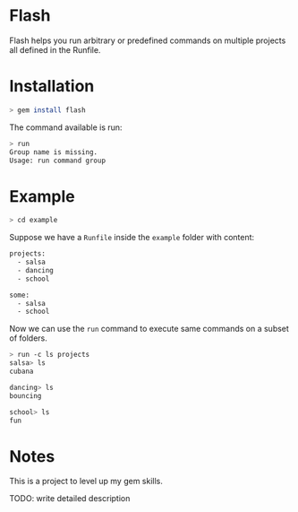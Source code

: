 # Flash

Flash helps you run arbitrary or predefined commands on multiple projects all defined in the Runfile.

# Installation

```bash
> gem install flash
```

The command available is run:

```bash
> run
Group name is missing.
Usage: run command group
```

# Example


```bash
> cd example
```

Suppose we have a `Runfile` inside the `example` folder with content:

```bash
projects:
  - salsa
  - dancing
  - school

some:
  - salsa
  - school
```

Now we can use the `run` command to execute same commands on a subset of folders.

```bash
> run -c ls projects
salsa> ls
cubana

dancing> ls
bouncing

school> ls
fun

```

# Notes

This is a project to level up my gem skills.

TODO: write detailed description
